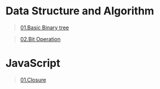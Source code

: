 # Data Structure and Algorithm 
>[01.Basic Binary tree](https://www.jianshu.com/p/bf73c8d50dc2)

>[02.Bit Operation](https://www.jianshu.com/p/36ba5d65804f)

# JavaScript
>[01.Closure](http://www.ruanyifeng.com/blog/2009/08/learning_javascript_closures.html)